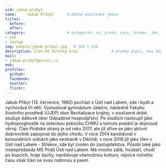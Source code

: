 ```yaml
---
uid: jakub.pribyl
name:     Jakub Přibyl	  	# běžně používáné jméno
titles:
  before:
  after:
category:                 	# kategorie: rp, praha, vary, hradec, jmk, senat
- ulk
- zastup
img: people/jakub-pribyl.jpg   # 165 x 220
description: Člen KS Ústecký kraj              	# kratký popis, max 160 znaků
mail:
- jakub.pribyl@pirati.cz
mob:
profiles:
  github:
  facebook:
  twitter: 
  flickr:
---
```


Jakub Přibyl (13. července, 1982) pochází z Ústí nad Labem, zde i bydlí a vychovává tři děti.
Vystudoval gymnázium Jateční, následně Fakultu životního prostředí (UJEP) obor Revitalizace krajiny, v současné době studuje dálkově obor Odpadové hospodářství. Po studiích nastoupil jako hydroprognostik na ústeckou pobočku ČHMÚ a tomuto poslání je doposud věrný. 
Člen Pirátské strany je od roku 2017, ale již dříve se jako aktivní dobrovolník zapojoval do jejího chodu. V roce 2014 kandidoval v komunálních volbách jako nestraník v Děčíně, v roce 2018 již jako člen v Ústí nad Labem - Střekov, zde byl zvolen do zastupitelstva. Působí také jako místopředseda MS Piráti Ústí nad Labem.
Má mnoho zálib, houbaří, chodí po kopcích, hraje šachy, navštěvuje všemožnou kulturu, nejvíce volného času však tráví se svou rodinnou a psem.
